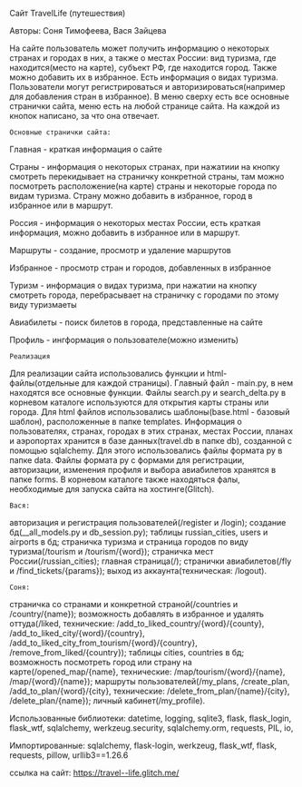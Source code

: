Сайт TravelLife (путешествия)

Авторы: Соня Тимофеева, Вася Зайцева

На сайте пользователь может получить информацию о некоторых странах и городах в них, а также о местах России: вид туризма, где находится(место на карте), субъект РФ, где находится город. Также можно добавить их в избранное. Есть информация о видах туризма. Пользователи могут регистрироваться и авторизироваться(например для добавления стран в избранное). В меню сверху есть все основные странички сайта, меню есть на любой странице сайта. На каждой из кнопок написано, за что она отвечает.

    Основные странички сайта:

Главная - краткая информация о сайте

Страны - информация о некоторых странах, при нажатиии на кнопку смотреть перекидывает на страничку конкретной страны, там можно посмотреть расположение(на карте) страны и некоторые города по видам туризма. Страну можно добавить в избранное, город в избранное или в маршрут.

Россия - информация о некоторых местах России, есть краткая информация, можно добавить в избранное или в маршрут.

Маршруты - создание, просмотр и удаление маршрутов

Избранное - просмотр стран и городов, добавленных в избранное

Туризм - информация о видах туризма, при нажатии на кнопку смотреть города, перебрасывает на страничку с городами по этому виду туризмаеты

Авиабилеты - поиск билетов в города, представленные на сайте

Профиль - ингформация о пользователе(можно изменить)

	Реализация
 
Для реализации сайта использовались функции и html-файлы(отдельные для каждой страницы). Главный файл - main.py, в нем находятся все основные функции. Файлы search.py и search_delta.py в корневом каталоге используются для открытия карты страны или города. Для html файлов использовались шаблоны(base.html - базовый шаблон), расположенные в папке templates. Информация о пользователях, странах, городах в этих странах, местах России, планах и аэропортах хранится в базе данных(travel.db в папке db), созданной с помощью sqlalchemy. Для этого использовались файлы формата py в папке data. Файлы формата py с формами для регистрации, авторизации, изменения профиля и выбора авиабилетов хранятся в папке forms. В корневом каталоге также находяться фалы, необходимые для запуска сайта на хостинге(Glitch).

    Вася:

авторизация и регистрация пользователей(/register и /login); создание бд(__all_models.py и db_session.py); таблицы russian_cities, users и airports в бд; страничка туризма и страница городов по виду туризма(/tourism и /tourism/{word}); страничка мест России(/russian_cities); главная страница(/); странички авиабилетов(/fly и /find_tickets/{params}); выход из аккаунта(техническая: /logout).

	Соня:

страничка со странами и конкретной страной(/countries и /country/{name}); возможность добавлять в избранное и удалять оттуда(/liked, технические: /add_to_liked_country/{word}/{county}, /add_to_liked_city/{word}/{country}, /add_to_liked_city_from_tourism/{word}/{country}, /remove_from_liked/{country}); таблицы cities, countries в бд; возможность посмотреть город или страну на карте(/opened_map/{name}, технические: /map/tourism/{word}/{name}, 
/map/{word}/{name}); маршруты пользователей(/my_plans, /create_plan, /add_to_plan/{word}/{city}, технические: /delete_from_plan/{name}/{city}, /delete_plan/{name}); личный кабинет(/my_profile).


Использованные библиотеки: datetime, logging, sqlite3, flask, flask_login, flask_wtf, sqlalchemy, werkzeug.security, sqlalchemy.orm, requests, PIL, io, 

Импортированные: sqlalchemy, flask-login, werkzeug, flask_wtf, flask, requests, pillow, urllib3==1.26.6

ссылка на сайт: https://travel--life.glitch.me/
